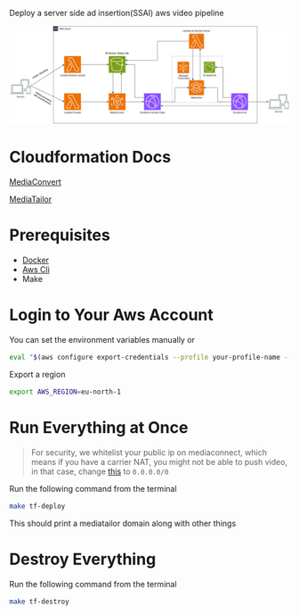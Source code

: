 Deploy a server side ad insertion(SSAI) aws video pipeline

![System Architecture](docs/diagrams/ssai_system_architecture.png)

# Cloudformation Docs
[MediaConvert](https://docs.aws.amazon.com/AWSCloudFormation/latest/UserGuide/AWS_MediaConvert.html)

[MediaTailor](https://docs.aws.amazon.com/AWSCloudFormation/latest/UserGuide/AWS_MediaTailor.html)

# Prerequisites
- [Docker](https://www.docker.com/get-started)
- [Aws Cli](https://aws.amazon.com/cli)
- Make

# Login to Your Aws Account
You can set the environment variables manually or

```sh
eval "$(aws configure export-credentials --profile your-profile-name --format env)"
```

Export a region
```sh
export AWS_REGION=eu-north-1
```

# Run Everything at Once
> For security, we whitelist your public ip on mediaconnect, which means if you have a carrier NAT, you might not be able to push video, in that case, change [this](./main.tf#20) to `0.0.0.0/0`

Run the following command from the terminal
```sh
make tf-deploy
```
This should print a mediatailor domain along with other things

# Destroy Everything
Run the following command from the terminal
```sh
make tf-destroy
```